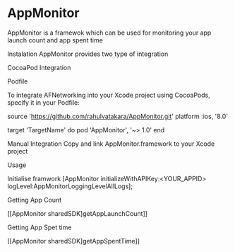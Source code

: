 # AppMonitor

AppMonitor is a framewok which can be used for monitoring your app launch count and app spent time

Instalation 
AppMonitor provides two type of integration

CocoaPod Integration

Podfile

To integrate AFNetworking into your Xcode project using CocoaPods, specify it in your Podfile:

source 'https://github.com/rahulvatakara/AppMonitor.git'
platform :ios, '8.0'

target 'TargetName' do
pod 'AppMonitor', '~> 1.0'
end


Manual Integration
Copy and link AppMonitor.framework to your Xcode project


Usage

Initialise framwork
    [AppMonitor initializeWithAPIKey:<YOUR_APPID> logLevel:AppMonitorLoggingLevelAllLogs];
	

Getting App Count

[[AppMonitor sharedSDK]getAppLaunchCount]]

Getting App Spet time

[[AppMonitor sharedSDK]getAppSpentTime]]
	
